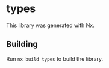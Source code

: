 # types

This library was generated with [Nx](https://nx.dev).



## Building

Run `nx build types` to build the library.





